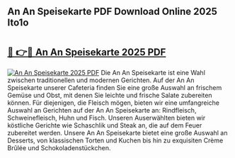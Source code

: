 ## An An Speisekarte PDF Download Online 2025 Ito1o

# <h2><a href="http://gc9wo6.nevu.top/?p=An+An+Speisekarte">🔗 👉🔴 An An Speisekarte 2025 PDF</a></h2>

[![An An Speisekarte 2025 PDF](https://i.imgur.com/dBaPXMq.png)](http://gc9wo6.nevu.top/?p=An+An+Speisekarte)
Die An An Speisekarte ist eine Wahl zwischen traditionellen und modernen Gerichten. Auf der An An Speisekarte unserer Cafeteria finden Sie eine große Auswahl an frischem Gemüse und Obst, mit denen Sie leichte und frische Salate zubereiten können. Für diejenigen, die Fleisch mögen, bieten wir eine umfangreiche Auswahl an Gerichten auf der An An Speisekarte an: Rindfleisch, Schweinefleisch, Huhn und Fisch. Unseren Auserwählten bieten wir köstliche Gerichte wie Schaschlik und Steak an, die auf dem Feuer zubereitet werden. Unsere An An Speisekarte bietet eine große Auswahl an Desserts, von klassischen Torten und Kuchen bis hin zu exquisiten Crème Brûlée und Schokoladenstückchen.
